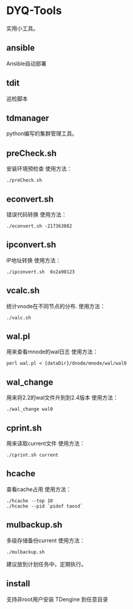 # DYQ-Tools
实用小工具。

## ansible
Ansible自动部署

## tdit
巡检脚本

## tdmanager
python编写的集群管理工具。

## preCheck.sh
安装环境预检查 
使用方法：
```shell
./preCheck.sh
```

## econvert.sh
错误代码转换
使用方法：
```shell
./econvert.sh -217363882
```

## ipconvert.sh
IP地址转换
使用方法：
```shell
./ipconvert.sh  0x2a90123
```

## vcalc.sh
统计vnode在不同节点的分布.
使用方法：
```shell
./valc.sh
```

## wal.pl
用来查看mnode的wal日志
使用方法：
```shell
perl wal.pl < {dataDir}/dnode/mnode/wal/wal0
```

## wal_change
用来将2.2的wal文件升到到2.4版本
使用方法：
```shell
./wal_change wal0
```

## cprint.sh
用来读取current文件
使用方法：
```shell
./cprint.sh current
```

## hcache
查看cache占用
使用方法：
```shell
./hcache --top 10
./hcache --pid `pidof taosd`
```

## mulbackup.sh
多级存储备份current 
使用方法：
```shell
./mulbackup.sh
```
建议放到计划任务中，定期执行。

## install
支持非root用户安装 TDengine 到任意目录


